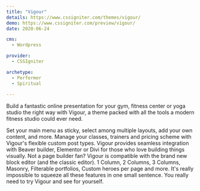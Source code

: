 ```yaml
---
title: "Vigour"
details: https://www.cssigniter.com/themes/vigour/
demo: https://www.cssigniter.com/preview/vigour/
date: 2020-06-24

cms: 
  - Wordpress

provider: 
  - CSSIgniter

archetype:
  - Performer
  - Spiritual
  
---
```


Build a fantastic online presentation for your gym, fitness center or yoga studio the right way with Vigour, a theme packed with all the tools a modern fitness studio could ever need.

Set your main menu as sticky, select among multiple layouts, add your own content, and more. Manage your classes, trainers and pricing scheme with Vigour's flexible custom post types. Vigour provides seamless integration with Beaver builder, Elementor or Divi for those who love building things visually. Not a page builder fan? Vigour is compatible with the brand new block editor (and the classic editor). 1 Column, 2 Columns, 3 Columns, Masonry, Filterable portfolios, Custom heroes per page and more. It's really impossible to squeeze all these features in one small sentence. You really need to try Vigour and see for yourself.
